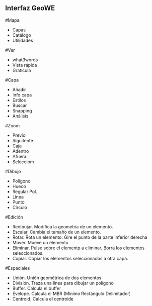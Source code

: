 ## Interfaz GeoWE

#Mapa
- Capas
- Catálogo
- Utilidades

#Ver
- what3words
- Vista rápida
- Gratícula

#Capa
- Añadir
- Info capa
- Estilos
- Buscar
- Snapping
- Análisis

#Zoom
- Previo
- Siguitente
- Caja
- Adentro
- Afuera
- Seleccióm

#Dibujo
- Polígono
- Hueco
- Regular Pol.
- Línea
- Punto
- Círculo

#Edición
- Redibujar. Modifica la geometría de un elemento.
- Escalar. Cambia el tamaño de un elemento.
- Rotar. Rota un elemento. Gire el punto de la parte inferior derecha
- Mover. Mueve un elemento
- Eliminar. Pulse sobre el elementp a eliminar. Borra los elementos seleccionados.
- Copiar. Copiar los elementos seleccionados a otra capa.

#Espaciales
- Unión. Unión geométrica de dos elementos
- División. Traza una línea para dibujar un polígono
- Buffer. Calcula el buffer
- Evelope. Calcula el MBR (Mínimo Rectángulo Delimitador)
- Centroid. Calcula el centroide
